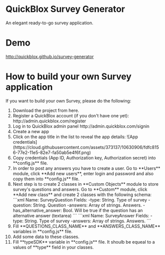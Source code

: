QuickBlox Survey Generator
=====

An elegant ready-to-go survey application.

# Demo
http://quickblox.github.io/survey-generator

# How to build your own Survey application

If you want to build your own Survey, please do the following:

<ol>
<li>Download the project from here.</li>
<li>Register a QuickBlox account (if you don't have one yet): http://admin.quickblox.com/register</li>
<li>Log in to QuickBlox admin panel http://admin.quickblox.com/signin</li>
<li>Create a new app</li>
<li>Click on the app title in the list to reveal the app details:
   ![App credentials](https://cloud.githubusercontent.com/assets/373137/10630906/fdfc8156-77e2-11e5-82e7-fa50ab5e4f6f.png)</li>
<li>Copy credentials (App ID, Authorization key, Authorization secret) into **config.js** file.</li>
<li>In order to post any answers you have to create a user. Go to **Users** module, click **Add new users**, enter login and password and also copy them into **config.js** file.</li>
<li>Next step is to create 2 classes in **Custom Objects** module to store survey's questions and answers. Go to **Custom** module, click **Add new class** and create 2 classes with the following schema:
 ```xml
 Name: SurveyQuestion
 Fields:
  -type: String. Type of survey
  -question: String. Question
  -answers: Array of strings. Answers.
  -has_alternative_answer: Bool. Will be true if the question has an alternative answer (textarea)
```
```xml
 Name: SurveyAnswer
 Fields:
  -type: String. Type of survey
  -answers: Array of strings. Answers.
```</li>
<li>Fill **QUESTIONS_CLASS_NAME** and **ANSWERS_CLASS_NAME** variables in **config.js** file.</li>
<li>Add some data to these classes.</li>
<li>Fill **typeSDK** variable in **config.js** file. It shoulb be equeal to a values of **type** field in your classes.</li>
 </ol>
